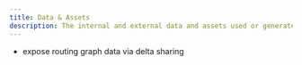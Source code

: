 ```yaml
---
title: Data & Assets
description: The internal and external data and assets used or generated by the caspers universe simulation.
---
```


* expose routing graph data via delta sharing
